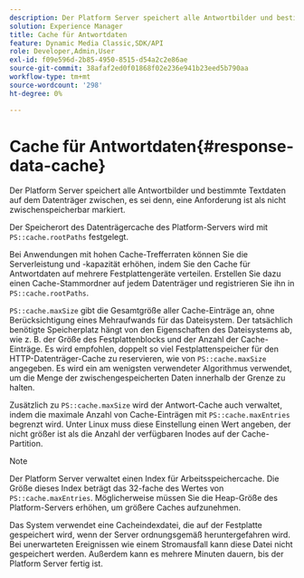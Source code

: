```yaml
---
description: Der Platform Server speichert alle Antwortbilder und bestimmte Textdaten auf dem Datenträger zwischen, es sei denn, eine Anforderung ist als nicht zwischenspeicherbar markiert.
solution: Experience Manager
title: Cache für Antwortdaten
feature: Dynamic Media Classic,SDK/API
role: Developer,Admin,User
exl-id: f09e596d-2b85-4950-8515-d54a2c2e86ae
source-git-commit: 38afaf2ed0f01868f02e236e941b23eed5b790aa
workflow-type: tm+mt
source-wordcount: '298'
ht-degree: 0%

---
```


# Cache für Antwortdaten{#response-data-cache}

Der Platform Server speichert alle Antwortbilder und bestimmte Textdaten auf dem Datenträger zwischen, es sei denn, eine Anforderung ist als nicht zwischenspeicherbar markiert.

Der Speicherort des Datenträgercache des Platform-Servers wird mit `PS::cache.rootPaths` festgelegt.

Bei Anwendungen mit hohen Cache-Trefferraten können Sie die Serverleistung und -kapazität erhöhen, indem Sie den Cache für Antwortdaten auf mehrere Festplattengeräte verteilen. Erstellen Sie dazu einen Cache-Stammordner auf jedem Datenträger und registrieren Sie ihn in `PS::cache.rootPaths`.

`PS::cache.maxSize` gibt die Gesamtgröße aller Cache-Einträge an, ohne Berücksichtigung eines Mehraufwands für das Dateisystem. Der tatsächlich benötigte Speicherplatz hängt von den Eigenschaften des Dateisystems ab, wie z. B. der Größe des Festplattenblocks und der Anzahl der Cache-Einträge. Es wird empfohlen, doppelt so viel Festplattenspeicher für den HTTP-Datenträger-Cache zu reservieren, wie von `PS::cache.maxSize` angegeben. Es wird ein am wenigsten verwendeter Algorithmus verwendet, um die Menge der zwischengespeicherten Daten innerhalb der Grenze zu halten.

Zusätzlich zu `PS::cache.maxSize` wird der Antwort-Cache auch verwaltet, indem die maximale Anzahl von Cache-Einträgen mit `PS::cache.maxEntries` begrenzt wird. Unter Linux muss diese Einstellung einen Wert angeben, der nicht größer ist als die Anzahl der verfügbaren Inodes auf der Cache-Partition.

>[!NOTE]
>
>Der Platform Server verwaltet einen Index für Arbeitsspeichercache. Die Größe dieses Index beträgt das 32-fache des Wertes von `PS::cache.maxEntries`. Möglicherweise müssen Sie die Heap-Größe des Platform-Servers erhöhen, um größere Caches aufzunehmen.

Das System verwendet eine Cacheindexdatei, die auf der Festplatte gespeichert wird, wenn der Server ordnungsgemäß heruntergefahren wird. Bei unerwarteten Ereignissen wie einem Stromausfall kann diese Datei nicht gespeichert werden. Außerdem kann es mehrere Minuten dauern, bis der Platform Server fertig ist.
